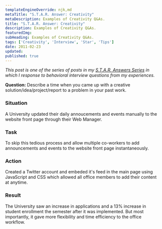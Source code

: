 ```yaml
---
templateEngineOverride: njk,md
metaTitle: "S.T.A.R. Answer: Creativity" 
metaDescription: Examples of Creativity Q&As.
title: "S.T.A.R. Answer: Creativity" 
description: Examples of Creativity Q&As.
featuredImg:
subHeading: Examples of Creativity Q&As.
tags: ['Creativity', 'Interview', 'Star', 'Tips']
date: 2011-02-23
updated:
published: true
---
```


<div class="col-start-3 col-end-9">

_This post is one of the series of posts in my [S.T.A.R. Answers Series](/posts/2011/02/star-responses/) in which I response to behavioral interview questions from my experiences._

**Question:** Describe a time when you came up with a creative solution/idea/project/report to a problem in your past work.

### Situation

A University updated their daily annoucements and events manually to the website front page through their Web Manager.

### Task

To skip this tedious process and allow multiple co-workers to add announcements and events to the website front page instantaneously.

### Action

Created a Twitter account and embeded it's feed in the main page using JavaScript and CSS which allowed all office members to add their content at anytime.

### Result

The University saw an increase in applications and a 13% increase in student enrollment the semester after it was implemented. But most importantly, it gave more flexibility and time efficiency to the office workflow.

</div>